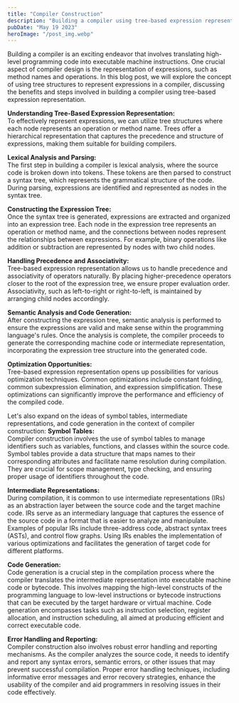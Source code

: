 ```yaml
---
title: "Compiler Construction"
description: "Building a compiler using tree-based expression representation: Exploring the concepts of symbol tables, intermediate representations, and code generation, and their role in constructing efficient and robust compilers..."
pubDate: "May 19 2023"
heroImage: "/post_img.webp"
---
```

Building a compiler is an exciting endeavor that involves translating high-level programming code into executable machine instructions. One crucial aspect of compiler design is the representation of expressions, such as method names and operations. In this blog post, we will explore the concept of using tree structures to represent expressions in a compiler, discussing the benefits and steps involved in building a compiler using tree-based expression representation.

**Understanding Tree-Based Expression Representation:**  
To effectively represent expressions, we can utilize tree structures where each node represents an operation or method name. Trees offer a hierarchical representation that captures the precedence and structure of expressions, making them suitable for building compilers.

**Lexical Analysis and Parsing:**  
The first step in building a compiler is lexical analysis, where the source code is broken down into tokens. These tokens are then parsed to construct a syntax tree, which represents the grammatical structure of the code. During parsing, expressions are identified and represented as nodes in the syntax tree.

**Constructing the Expression Tree:**  
Once the syntax tree is generated, expressions are extracted and organized into an expression tree. Each node in the expression tree represents an operation or method name, and the connections between nodes represent the relationships between expressions. For example, binary operations like addition or subtraction are represented by nodes with two child nodes.

**Handling Precedence and Associativity:**  
Tree-based expression representation allows us to handle precedence and associativity of operators naturally. By placing higher-precedence operators closer to the root of the expression tree, we ensure proper evaluation order. Associativity, such as left-to-right or right-to-left, is maintained by arranging child nodes accordingly.

**Semantic Analysis and Code Generation:**  
After constructing the expression tree, semantic analysis is performed to ensure the expressions are valid and make sense within the programming language's rules. Once the analysis is complete, the compiler proceeds to generate the corresponding machine code or intermediate representation, incorporating the expression tree structure into the generated code.

**Optimization Opportunities:**  
Tree-based expression representation opens up possibilities for various optimization techniques. Common optimizations include constant folding, common subexpression elimination, and expression simplification. These optimizations can significantly improve the performance and efficiency of the compiled code.

Let's also expand on the ideas of symbol tables, intermediate representations, and code generation in the context of compiler construction:
**Symbol Tables:**  
Compiler construction involves the use of symbol tables to manage identifiers such as variables, functions, and classes within the source code. Symbol tables provide a data structure that maps names to their corresponding attributes and facilitate name resolution during compilation. They are crucial for scope management, type checking, and ensuring proper usage of identifiers throughout the code.

**Intermediate Representations:**  
During compilation, it is common to use intermediate representations (IRs) as an abstraction layer between the source code and the target machine code. IRs serve as an intermediary language that captures the essence of the source code in a format that is easier to analyze and manipulate. Examples of popular IRs include three-address code, abstract syntax trees (ASTs), and control flow graphs. Using IRs enables the implementation of various optimizations and facilitates the generation of target code for different platforms.

**Code Generation:**  
Code generation is a crucial step in the compilation process where the compiler translates the intermediate representation into executable machine code or bytecode. This involves mapping the high-level constructs of the programming language to low-level instructions or bytecode instructions that can be executed by the target hardware or virtual machine. Code generation encompasses tasks such as instruction selection, register allocation, and instruction scheduling, all aimed at producing efficient and correct executable code.

**Error Handling and Reporting:**  
Compiler construction also involves robust error handling and reporting mechanisms. As the compiler analyzes the source code, it needs to identify and report any syntax errors, semantic errors, or other issues that may prevent successful compilation. Proper error handling techniques, including informative error messages and error recovery strategies, enhance the usability of the compiler and aid programmers in resolving issues in their code effectively.